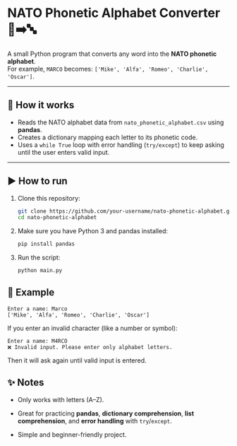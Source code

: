 # NATO Phonetic Alphabet Converter 🔡➡️🔤

A small Python program that converts any word into the **NATO phonetic alphabet**.  
For example, `MARCO` becomes: `['Mike', 'Alfa', 'Romeo', 'Charlie', 'Oscar']`.

---

## 📂 How it works
- Reads the NATO alphabet data from `nato_phonetic_alphabet.csv` using **pandas**.  
- Creates a dictionary mapping each letter to its phonetic code.  
- Uses a `while True` loop with error handling (`try/except`) to keep asking until the user enters valid input.  

---

## ▶️ How to run
1. Clone this repository:
   ```bash
   git clone https://github.com/your-username/nato-phonetic-alphabet.git
   cd nato-phonetic-alphabet
2. Make sure you have Python 3 and pandas installed:
    ```bash
    pip install pandas

3. Run the script:
    ```bash
    python main.py

## 📌 Example

    Enter a name: Marco
    ['Mike', 'Alfa', 'Romeo', 'Charlie', 'Oscar']

If you enter an invalid character (like a number or symbol):
    
    Enter a name: M4RCO
    ❌ Invalid input. Please enter only alphabet letters.
Then it will ask again until valid input is entered.


## ✨ Notes

- Only works with letters (A–Z).

- Great for practicing **pandas**, **dictionary comprehension**, **list comprehension**, and **error handling** with `try`/`except`.
- Simple and beginner-friendly project.
